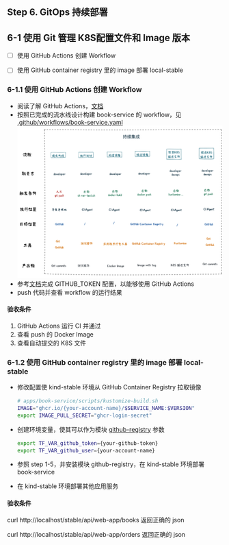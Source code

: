 Step 6. GitOps 持续部署
--
## 6-1 使用 Git 管理 K8S配置文件和 Image 版本

- [ ] 使用 GitHub Actions 创建 Workflow
- [ ] 使用 GitHub container registry 里的 image 部署 local-stable




### 6-1.1 使用 GitHub Actions 创建 Workflow

- 阅读了解 GitHub Actions，[文档](https://docs.github.com/zh/actions/learn-github-actions/understanding-github-actions)
- 按照已完成的流水线设计构建 book-service 的 workflow，见 [.github/workflows/book-service.yaml](../.github/workflows/book-service.yaml)
  ![持续集成流水线价值流图](./images/CI.png)
- 参考[文档](https://docs.github.com/zh/packages/working-with-a-github-packages-registry/working-with-the-container-registry#%E5%90%91-container-registry-%E9%AA%8C%E8%AF%81)完成 GITHUB_TOKEN 配置，以能够使用 GitHub Actions
- push 代码并查看 workflow 的运行结果

#### 验收条件

1. GitHub Actions 运行 CI 并通过
2. 查看 push 的 Docker Image
3. 查看自动提交的 K8S 文件

### 6-1.2 使用 GitHub container registry 里的 image 部署 local-stable

- 修改配置使 kind-stable 环境从 GitHub Container Registry 拉取镜像

  ```bash
  # apps/book-service/scripts/kustomize-build.sh
  IMAGE="ghcr.io/{your-account-name}/$SERVICE_NAME:$VERSION"
  export IMAGE_PULL_SECRET="ghcr-login-secret"
  ```
- 创建环境变量，使其可以作为模块 [github-registry](../terraform/module/github-registry) 参数

  ```bash
  export TF_VAR_github_token={your-github-token}
  export TF_VAR_github_user={your-account-name}
  ```
- 参照 step 1-5，并安装模块 github-registry，在 kind-stable 环境部署 book-service
- 在 kind-stable 环境部署其他应用服务

#### 验收条件

curl http://localhost/stable/api/web-app/books 返回正确的 json

curl http://localhost/stable/api/web-app/orders 返回正确的 json
